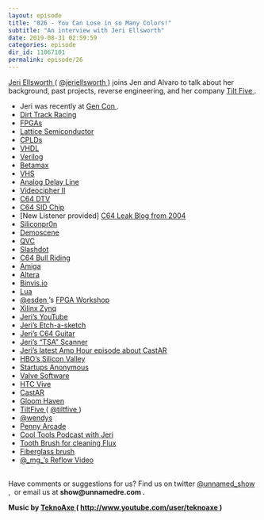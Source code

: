```yaml
---
layout: episode
title: "026 - You Can Lose in so Many Colors!"
subtitle: "An interview with Jeri Ellsworth"
date: 2019-08-31 02:59:59
categories: episode
dir_id: 11067101
permalink: episode/26
---
```

<p>
 <a href="https://www.jeriellsworth.com/">
  Jeri
 </a>
 <a href="https://en.wikipedia.org/wiki/Jeri_Ellsworth">
  Ellsworth
 </a>
 (
 <a href="https://twitter.com/jeriellsworth">
  @jeriellsworth
 </a>
 ) joins Jen and Alvaro to talk about her background, past projects, reverse engineering, and her company
 <a href="https://www.tiltfive.com/">
  Tilt Five
 </a>
 .
</p>
<ul>
 <li>
  Jeri was recently at
  <a href="https://www.gencon.com/">
   Gen Con
  </a>
  .
 </li>
 <li>
  <a href="https://en.wikipedia.org/wiki/Dirt_track_racing">
   Dirt Track Racing
  </a>
 </li>
 <li>
  <a href="https://en.wikipedia.org/wiki/Field-programmable_gate_array">
   FPGAs
  </a>
 </li>
 <li>
  <a href="https://en.wikipedia.org/wiki/Lattice_Semiconductor">
   Lattice Semiconductor
  </a>
 </li>
 <li>
  <a href="https://en.wikipedia.org/wiki/Complex_programmable_logic_device">
   CPLDs
  </a>
 </li>
 <li>
  <a href="https://en.wikipedia.org/wiki/VHDL">
   VHDL
  </a>
 </li>
 <li>
  <a href="https://en.wikipedia.org/wiki/Verilog">
   Verilog
  </a>
 </li>
 <li>
  <a href="https://en.wikipedia.org/wiki/Betamax">
   Betamax
  </a>
 </li>
 <li>
  <a href="https://en.wikipedia.org/wiki/VHS">
   VHS
  </a>
 </li>
 <li>
  <a href="https://en.wikipedia.org/wiki/Analog_delay_line">
   Analog Delay Line
  </a>
 </li>
 <li>
  <a href="https://en.wikipedia.org/wiki/Videocipher#Videocipher_II">
   Videocipher II
  </a>
 </li>
 <li>
  <a href="https://en.wikipedia.org/wiki/C64_Direct-to-TV">
   C64 DTV
  </a>
 </li>
 <li>
  <a href="https://www.c64-wiki.com/wiki/SID">
   C64 SID Chip
  </a>
 </li>
 <li>
  [New Listener provided]
  <a href="https://creztor.blogspot.com">
   C64 Leak Blog from 2004
  </a>
 </li>
 <li>
  <a href="http://siliconpr0n.org/">
   Siliconpr0n
  </a>
 </li>
 <li>
  <a href="https://en.wikipedia.org/wiki/Demoscene">
   Demoscene
  </a>
 </li>
 <li>
  <a href="https://en.wikipedia.org/wiki/QVC">
   QVC
  </a>
 </li>
 <li>
  <a href="https://slashdot.org/">
   Slashdot
  </a>
 </li>
 <li>
  <a href="https://www.c64-wiki.com/wiki/World_Games#Bull_Riding_.28United_States.29">
   C64 Bull Riding
  </a>
 </li>
 <li>
  <a href="https://en.wikipedia.org/wiki/Amiga">
   Amiga
  </a>
 </li>
 <li>
  <a href="https://en.wikipedia.org/wiki/Altera">
   Altera
  </a>
 </li>
 <li>
  <a href="http://binvis.io/">
   Binvis.io
  </a>
 </li>
 <li>
  <a href="https://www.lua.org/">
   Lua
  </a>
 </li>
 <li>
  <a href="https://twitter.com/esden">
   @esden
  </a>
  ’s
  <a href="https://github.com/icebreaker-fpga/icebreaker-workshop">
   FPGA Workshop
  </a>
 </li>
 <li>
  <a href="https://en.wikipedia.org/wiki/Xilinx#Zynq">
   Xilinx Zynq
  </a>
 </li>
 <li>
  <a href="https://www.youtube.com/user/jeriellsworth">
   Jeri’s YouTube
  </a>
 </li>
 <li>
  <a href="https://www.youtube.com/watch?v=Mhu3zojL5Y4">
   Jeri’s Etch-a-sketch
  </a>
 </li>
 <li>
  <a href="https://www.youtube.com/watch?v=_kDhpFaf4EY">
   Jeri’s C64 Guitar
  </a>
 </li>
 <li>
  <a href="https://www.youtube.com/watch?v=vDyo_OQFdAc">
   Jeri’s “TSA” Scanner
  </a>
 </li>
 <li>
  <a href="https://theamphour.com/394-jeri-ellsworth-and-the-demise-of-castar/">
   Jeri’s latest Amp Hour episode about CastAR
  </a>
 </li>
 <li>
  <a href="https://www.hbo.com/silicon-valley">
   HBO’s Silicon Valley
  </a>
 </li>
 <li>
  <a href="https://startupsanonymous.com/">
   Startups Anonymous
  </a>
 </li>
 <li>
  <a href="https://www.valvesoftware.com/">
   Valve Software
  </a>
 </li>
 <li>
  <a href="https://www.vive.com/us/">
   HTC Vive
  </a>
 </li>
 <li>
  <a href="https://en.wikipedia.org/wiki/CastAR">
   CastAR
  </a>
 </li>
 <li>
  <a href="https://boardgamegeek.com/boardgame/174430/gloomhaven">
   Gloom Haven
  </a>
 </li>
 <li>
  <a href="https://www.tiltfive.com/">
   TiltFive
  </a>
  (
  <a href="https://twitter.com/tiltfive">
   @tiltfive
  </a>
  )
 </li>
 <li>
  <a href="https://twitter.com/wendys">
   @wendys
  </a>
 </li>
 <li>
  <a href="https://www.penny-arcade.com/">
   Penny Arcade
  </a>
 </li>
 <li>
  <a href="https://kk.org/cooltools/jeri-ellsworth-ceo-at-tilt-five/">
   Cool Tools Podcast with Jeri
  </a>
 </li>
 <li>
  <a href="https://www.amazon.com/Interdental-Hismith-Toothpick-Flossing-Cleaning/dp/B014KULONW/ref=as_li_ss_tl?ref_=fsclp_pl_dp_1&amp;th=1&amp;linkCode=sl1&amp;tag=cooltoolsshow-20&amp;linkId=6513a2460e9d26ee244a28ca0baf2152&amp;language=en_US">
   Tooth Brush for cleaning Flux
  </a>
 </li>
 <li>
  <a href="https://www.amazon.com/Scratch-Brush-Fiberglass-Colors-vary/dp/B0019V18D2">
   Fiberglass brush
  </a>
 </li>
 <li>
  <a href="https://twitter.com/_MG_/status/1152317329646088192">
   @_mg_’s Reflow Video
  </a>
 </li>
</ul>
<p>
 <br/>
 Have comments or suggestions for us? Find us on twitter
 <a href="https://twitter.com/unnamed_show">
  @unnamed_show
 </a>
 ,  or email us at
 <strong>
  show@unnamedre.com
 </strong>
 <strong>
  .
 </strong>
</p>
<p>
 <strong>
  Music by
 </strong>
 <a href="http://www.teknoaxe.com/">
  <strong>
   TeknoAxe
  </strong>
 </a>
 <strong>
  (
 </strong>
 <a href="http://www.youtube.com/user/teknoaxe">
  <strong>
   http://www.youtube.com/user/teknoaxe
  </strong>
 </a>
 <strong>
  )
 </strong>
</p>
